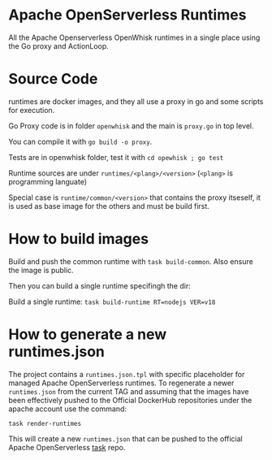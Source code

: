 <!--
#
# Licensed to the Apache Software Foundation (ASF) under one or more
# contributor license agreements.  See the NOTICE file distributed with
# this work for additional information regarding copyright ownership.
# The ASF licenses this file to You under the Apache License, Version 2.0
# (the "License"); you may not use this file except in compliance with
# the License.  You may obtain a copy of the License at
#
#     http://www.apache.org/licenses/LICENSE-2.0
#
# Unless required by applicable law or agreed to in writing, software
# distributed under the License is distributed on an "AS IS" BASIS,
# WITHOUT WARRANTIES OR CONDITIONS OF ANY KIND, either express or implied.
# See the License for the specific language governing permissions and
# limitations under the License.
#
-->
# Apache OpenServerless Runtimes

All the Apache Openserverless OpenWhisk runtimes in a single place using the Go proxy and ActionLoop.

# Source Code

runtimes are docker images, and they all use a proxy in go and some scripts for execution.

Go Proxy code is in folder `openwhisk` and the main is `proxy.go` in top level.

You can  compile it with `go build -o proxy`. 

Tests are in openwhisk folder, test it with `cd opewhisk ; go test `

Runtime  sources are under `runtimes/<plang>/<version>` (`<plang>` is programming languate)

Special case is `runtime/common/<version>` that contains the proxy itseself, it is used as base image for the others and must be build first.

# How to build images

Build and push the common runtime  with `task build-common`. Also ensure the image is public.

Then you can build a single runtime specifingh the dir:

Build a single runtime: `task build-runtime RT=nodejs VER=v18`

# How to generate a new runtimes.json

The project contains a `runtimes.json.tpl` with specific placeholder for managed Apache OpenServerless runtimes. To regenerate a newer `runtimes.json` from the current TAG
and assuming that the images have been effectively pushed to the Official DockerHub repositories under the apache account use the command:

`task render-runtimes`

This will create a new `runtimes.json` that can be pushed to the official Apache OpenServerless [task](https://github.com/apache/openserverless-task) repo.